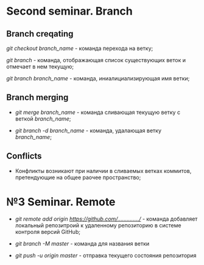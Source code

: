 # Second seminar. Branch

## Branch creqating

*git checkout branch_name* - команда перехода на ветку;
 
 *git branch* - команда, отображающая список существующих веток и отмечает в нем текущую;

*git branch branch_name* - команда, иниалициализирующая имя ветки;

## Branch merging

* *git merge branch_name* - команда сливающая текущую ветку с веткой *branch_name*;

* *git branch -d branch_name* - команда, удалающая ветку *branch_name*;

## Conflicts

* Конфликты возникают при наличии в сливаемых ветках коммитов, претендующие на общее раочее пространство;


# №3 Seminar. Remote

* *git remote add origin https://github.com/............../* - команда добавляет локальный репозитроий к удаленному репозиторию в системе контроля версий GitHub;

* *git branch -M master* - команда для названия ветки

* *git push -u origin master* - отправка текущего состояния репозитория